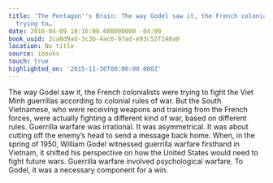 ```yaml
---
title: 'The Pentagon''s Brain: The way Godel saw it, the French colonialists were
  trying to…'
date: 2016-04-09 18:16:00.600000000 -04:00
book_uuid: 2ca8d9ad-3c3b-4ac6-97ad-e93c52f140a0
location: No title
source: ibooks
touch: true
highlighted_on: '2015-11-30T00:00:00.000Z'
---
```


The way Godel saw it, the French colonialists were trying to fight the Viet Minh guerrillas according to colonial rules of war. But the South Vietnamese, who were receiving weapons and training from the French forces, were actually fighting a different kind of war, based on different rules. Guerrilla warfare was irrational. It was asymmetrical. It was about cutting off the enemy’s head to send a message back home. When, in the spring of 1950, William Godel witnessed guerrilla warfare firsthand in Vietnam, it shifted his perspective on how the United States would need to fight future wars. Guerrilla warfare involved psychological warfare. To Godel, it was a necessary component for a win.